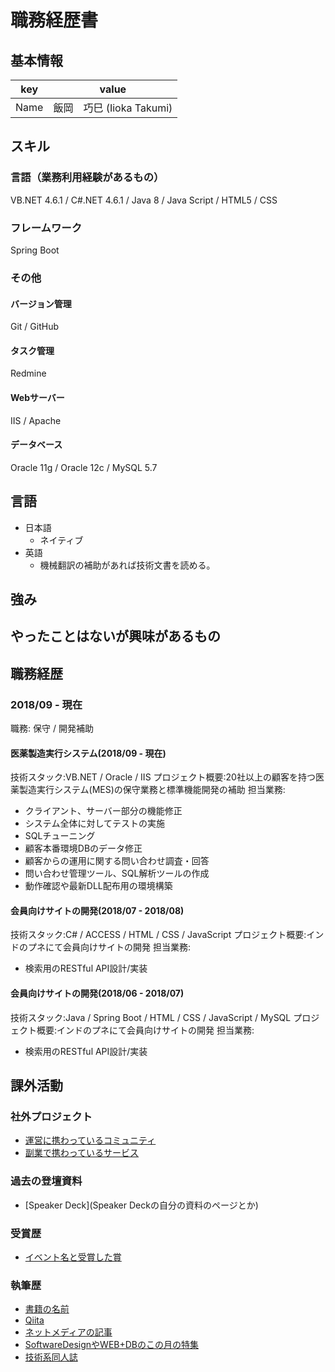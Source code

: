 # 職務経歴書

## 基本情報

|key|value|
|---|-----|
|Name|飯岡　巧巳 (Iioka Takumi)|

## スキル
### 言語（業務利用経験があるもの）
VB.NET 4.6.1 / C#.NET 4.6.1 / Java 8 / Java Script / HTML5 / CSS

### フレームワーク

Spring Boot

### その他

#### バージョン管理

Git / GitHub

#### タスク管理

Redmine

#### Webサーバー

IIS / Apache

#### データベース

Oracle 11g / Oracle 12c / MySQL 5.7

## 言語

- 日本語
  - ネイティブ
- 英語
  - 機械翻訳の補助があれば技術文書を読める。

## 強み

## やったことはないが興味があるもの

## 職務経歴

### 2018/09 - 現在

職務: 保守 / 開発補助

#### 医薬製造実行システム(2018/09 - 現在)
技術スタック:VB.NET / Oracle / IIS
プロジェクト概要:20社以上の顧客を持つ医薬製造実行システム(MES)の保守業務と標準機能開発の補助
担当業務:
- クライアント、サーバー部分の機能修正
- システム全体に対してテストの実施
- SQLチューニング
- 顧客本番環境DBのデータ修正
- 顧客からの運用に関する問い合わせ調査・回答
- 問い合わせ管理ツール、SQL解析ツールの作成
- 動作確認や最新DLL配布用の環境構築


#### 会員向けサイトの開発(2018/07 - 2018/08)
技術スタック:C# / ACCESS / HTML / CSS / JavaScript
プロジェクト概要:インドのプネにて会員向けサイトの開発
担当業務:
- 検索用のRESTful API設計/実装

#### 会員向けサイトの開発(2018/06 - 2018/07)
技術スタック:Java / Spring Boot / HTML / CSS / JavaScript / MySQL
プロジェクト概要:インドのプネにて会員向けサイトの開発
担当業務:
- 検索用のRESTful API設計/実装


## 課外活動

### 社外プロジェクト
* [運営に携わっているコミュニティ](そのコミュニティのconnpassやカンファレンスページのリンクとか)
* [副業で携わっているサービス](そのサービスのランディングページのリンクとか)

### 過去の登壇資料
* [Speaker Deck](Speaker Deckの自分の資料のページとか)

### 受賞歴
* [イベント名と受賞した賞](イベントのランディングページのリンクや、結果がわかる記事など)

### 執筆歴
* [書籍の名前](Amazonのリンクとか)
* [Qiita](Qiitaの自分のプロフィールのリンクとか)
* [ネットメディアの記事](記事のリンクとか)
* [SoftwareDesignやWEB+DBのこの月の特集](その月のアーカイブのリンクとか)
* [技術系同人誌](boothのリンクとか自分のサイトの紹介リンクとか)
